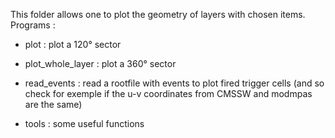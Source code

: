 This folder allows one to plot the geometry of layers with chosen items.
Programs :

- plot : plot a 120° sector 

- plot_whole_layer :  plot a 360° sector
  
- read_events : read a rootfile with events to plot fired trigger cells (and so check for exemple if the u-v coordinates from CMSSW and modmpas are the same)

- tools : some useful functions

